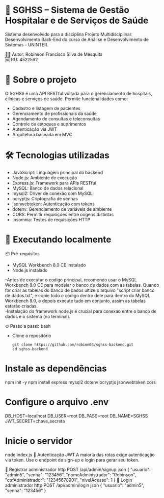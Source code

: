 # 🏥 SGHSS – Sistema de Gestão Hospitalar e de Serviços de Saúde
Sistema desenvolvido para a disciplina Projeto Multidisciplinar: Desenvolvimento Back-End do curso de Análise e Desenvolvimento de Sistemas – UNINTER.

👨‍💻 Autor: Robinson Francisco Silva de Mesquita <br>
🆔 RU: 4522562

# 🚀 Sobre o projeto
O SGHSS é uma API RESTful voltada para o gerenciamento de hospitais, clínicas e serviços de saúde. Permite funcionalidades como:

- Cadastro e listagem de pacientes <br>
- Gerenciamento de profissionais da saúde<br>
- Agendamento de consultas e teleconsultas<br>
- Controle de estoques e suprimentos<br>
- Autenticação via JWT<br>
- Arquitetura baseada em MVC<br>

# 🛠️ Tecnologias utilizadas

- JavaScript:	  Linguagem principal do backend<br>
- Node.js:	    Ambiente de execução<br>
- Express.js:   Framework para APIs RESTful<br>
- MySQL:	      Banco de dados relacional<br>
- mysql2:	      Driver de conexão com MySQL<br>
- bcryptjs:	    Criptografia de senhas<br>
- jsonwebtoken:	Autenticação com tokens<br>
- dotenv:	      Gerenciamento de variáveis de ambiente<br>
- CORS:	        Permitir requisições entre origens distintas<br>
- Insomnia:	    Testes de requisições HTTP<br>
 
# 🧪 Executando localmente
📦 Pré-requisitos
- MySQL Workbench 8.0 CE instalado<br>
- Node.js instalado<br>

-Antes de executar o codigo principal, recomendo usar o MySQL Workbench 8.0 CE para modelar o banco de dados com as tabelas.
Quando for criar as tabelas do banco de dados ultize o arquivo "script criar banco de dados.txt", e copie todo o codigo dentro dele para dentro do MySQL Workbench 8.0, 
e depois execute tudo em conjunto, assim as tabelas estarão criadas.<br>
-Instalação do framework node.js é crucial para conexao entre o banco de dados e o sistema (no terminal). 

⚙️ Passo a passo bash

- Clone o repositório<br>

      git clone https://github.com/robinn04/sghss-backend.git
      cd sghss-backend

# Instale as dependências
npm init -y
npm install express mysql2 dotenv bcryptjs jsonwebtoken cors

# Configure o arquivo .env
DB_HOST=localhost
DB_USER=root
DB_PASS=root
DB_NAME=SGHSS
JWT_SECRET=chave_secreta

# Inicie o servidor
node index.js
🔐 Autenticação JWT
A maioria das rotas exige autenticação via token. Use o endpoint de sign-up e login para gerar seu token.

🔑 Registrar administrador
http
POST /api/admin/signup
json
{
  "usuario": "admin5",
  "senha": "123456",
  "nomeAdministrador": "Robinson",
  "cpfAdministrador": "12345678901",
  "nivelAcesso": 1
}
🔑 Login administrador
http
POST /api/admin/login
json
{
  "usuario": "admin5",
  "senha": "123456"
}
